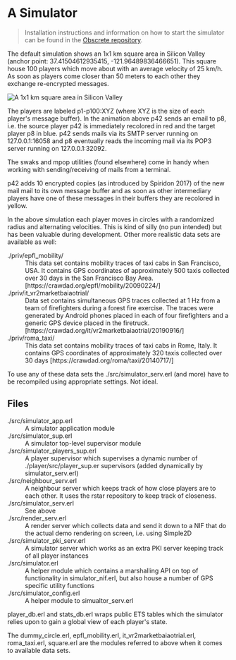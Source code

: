 # A Simulator

> Installation instructions and information on how to start the
> simulator can be found in the [Obscrete
> repository](https://github.com/obscrete/obscrete/blob/master/README.md).

The default simulation shows an 1x1 km square area in Silicon Valley
(anchor point: 37.41504612935415, -121.96489836466651). This square
house 100 players which move about with an average velocity of 25
km/h. As soon as players come closer than 50 meters to each other they
exchange re-encrypted messages.

![A 1x1 km square area in Silicon Valley](https://github.com/obscrete/obscrete/blob/master/doc/simulation.gif?raw=true)

The players are labeled p1-p100:XYZ (where XYZ is the size of each
player's message buffer). In the animation above p42 sends an email to
p8, i.e. the source player p42 is immediately recolored in red and
the target player p8 in blue. p42 sends mails via its SMTP server
running on 127.0.0.1:16058 and p8 eventually reads the incoming mail
via its POP3 server running on 127.0.0.1:32092.

The swaks and mpop utilities (found elsewhere) come in handy when
working with sending/receiving of mails from a terminal.

p42 adds 10 encrypted copies (as introduced by Spiridon 2017) of the new
mail mail to its own message buffer and as soon as other intermediary
players have one of these messages in their buffers they are recolored
in yellow.

In the above simulation each player moves in circles with a randomized
radius and alternating velocities. This is kind of silly (no pun
intended) but has been valuable during development. Other more
realistic data sets are available as well: 

<dl>
  <dt>./priv/epfl_mobility/</dt>
  <dd>This data set contains mobility traces of taxi cabs in San Francisco, USA. It contains GPS coordinates of approximately 500 taxis collected over 30 days in the San Francisco Bay Area. [https://crawdad.org/epfl/mobility/20090224/]</dd>
  <dt>./priv/it_vr2marketbaiaotrial/</dt>
  <dd>Data set contains simultaneous GPS traces collected at 1 Hz from a team of firefighters during a forest fire exercise. The traces were generated by Android phones placed in each of four firefighters and a generic GPS device placed in the firetruck. [https://crawdad.org/it/vr2marketbaiaotrial/20190916/]</dd>
  <dt>./priv/roma_taxi/</dt>
  <dd>This data set contains mobility traces of taxi cabs in Rome, Italy. It contains GPS coordinates of approximately 320 taxis collected over 30 days [https://crawdad.org/roma/taxi/20140717/]</dd>
</dl>

To use any of these data sets the ./src/simulator_serv.erl (and more) have to be recompiled using appropriate settings. Not ideal.

## Files

<dl>
  <dt>./src/simulator_app.erl</dt>
  <dd>A simulator application module</dd>
  <dt>./src/simulator_sup.erl</dt>
  <dd>A simulator top-level supervisor module</dd>
  <dt>./src/simulator_players_sup.erl</dt>
  <dd>A player supervisor which supervises a dynamic number of
  ./player/src/player_sup.er supervisors (added dynamically by
  simulator_serv.erl)</dd> 
  <dt>./src/neighbour_serv.erl</dt>
  <dd>A neighbour server which keeps track of how close players are to
  each other. It uses the rstar repository to keep track of closeness.</dd>
  <dt>./src/simulator_serv.erl</dt>
  <dd>See above</dd>
  <dt>./src/render_serv.erl</dt>
  <dd>A render server which collects data and send it down to a NIF that
  do the actual demo rendering on screen, i.e. using Simple2D</dd>
  <dt>./src/simulator_pki_serv.erl</dt>
  <dd>A simulator server which works as an extra PKI server keeping
  track of all player instances</dd>
  <dt>./src/simulator.erl</dt>
  <dd>A helper module which contains a marshalling API on top of
  functionality in simulator_nif.erl, but also house a number of GPS
  specific utility functions</dd>
  <dt>./src/simulator_config.erl</dd>
  <dd>A helper module to simualtor_serv.erl</dd>

player_db.erl and stats_db.erl wraps public ETS tables which the
simulator relies upon to gain a global view of each player's state.

The dummy_circle.erl, epfl_mobility.erl, it_vr2marketbaiaotrial.erl,
roma_taxi.erl, square.erl are the modules referred to above when it
comes to available data sets.
